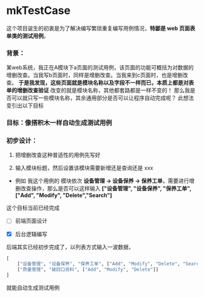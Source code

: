 # mkTestCase

这个项目诞生的初衷是为了解决编写繁琐重复编写用例情况，**特鄙是 web 页面表单类的测试用例**。

### 背景：

某web系统，我正在A模块下a页面的测试用例，该页面的功能可概括为对数据的增删改查。当我写b页面时，同样是增删改查。当我来到c页面时，也是增删改查。
**于是我发现，这些页面就是模块名称以及字段不一样而已，本质上都是对表单的增删改查验证**
改变的就是模块名称，其他都套路都是一样不变的！
那么我是否可以就只写一些模块名称，其余通用部分是否可以让程序自动完成呢？
此想法变引出以下目标

### 目标：**像搭积木一样自动生成测试用例**

### 初步设计：

1. 把增删改查这种普适性的用例先写好

2. 输入模块标题，然后设置该模块需要新增还是查询还是 xxx
- 例如 我这个用例的 模块依次 **设备管理 -> 设备保养 -> 保养工单**，需要进行增删改查操作，那么是否可以这样输入 **["设备管理", "设备保养", "保养工单", ["Add", "Modify", "Delete","Search"]**



这个目标当前已经完成



- [ ] 前端页面设计

- [x] 后台逻辑编写



后端其实已经初步完成了，以列表方式输入一波数据，

```python
[
    ["设备管理", "设备保养", "保养工单", ["Add", "Modify", "Delete", "Search"]]
    ["质量管理", "破四口资料", ["Add", "Modify", "Delete"]]
]
```

就能自动生成测试用例
